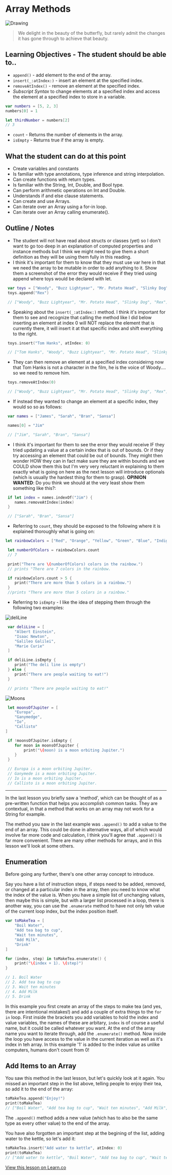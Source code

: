# Array Methods

![Drawing](http://www.achievement.org/achievers/ang0/large/ang0-003.jpg)

> We delight in the beauty of the butterfly, but rarely admit the changes it has gone through to achieve that beauty.

## Learning Objectives - The student should be able to..

- `append()` - add element to the end of the array.
- `insert(_:atIndex:)` - insert an element at the specified index.
- `removeAtIndex()` - remove an element at the specified index.
- _Subscript Syntax_ to change elements at a specified index and access the element at a specified index to store in a variable.

```swift
var numbers = [5, 2, 3]
numbers[0] = 1

let thirdNumber = numbers[2]
// 3
```

- `count` - Returns the number of elements in the array.
- `isEmpty` - Returns true if the array is empty.

## What the student can do at this point

- Create variables and constants
- Is familiar with type annotations, type inference and string interpolation.
- Can create functions with return types.
- Is familiar with the String, Int, Double, and Bool type.
- Can perform arithmetic operations on Int and Double.
- Understands if and else clause statements.
- Can create and use Arrays.
- Can iterate over an Array using a for-in loop.
- Can iterate over an Array calling enumerate().

## Outline / Notes

- The student will not have read about structs or classes (yet) so I don't want to go too deep in an explanation of computed properties and instance methods but I think we might need to give them a short definition as they will be using them fully in this reading.
- I think it's important for them to know that they must use var here in that we need the array to be mutable in order to add anything to it. Show them a screenshot of the error they would receive if they tried using append where toys would be declared with let.

```swift
 var toys = ["Woody", "Buzz Lightyear", "Mr. Potato Head", "Slinky Dog"]
 toys.append("Rex")

 // ["Woody", "Buzz Lightyear", "Mr. Potato Head", "Slinky Dog", "Rex"]
```

- Speaking about the `insert(_:atIndex:)` method. I think it's important for them to see and recognize that calling the method like I did below inserting an element at index 0 will NOT replace the element that is currently there, it will insert it at that specific index and shift everything to the right.

```swift
 toys.insert("Tom Hanks", atIndex: 0)

 // ["Tom Hanks", "Woody", "Buzz Lightyear", "Mr. Potato Head", "Slinky Dog", "Rex"]
```

- They can then remove an element at a specified index consideirng now that Tom Hanks is not a character in the film, he is the voice of Woody.... so we need to remove him.

```swift
 toys.removeAtIndex(0)

 // ["Woody", "Buzz Lightyear", "Mr. Potato Head", "Slinky Dog", "Rex"]
```

- If instead they wanted to change an element at a specific index, they would so so as follows:

```swift
 var names = ["James", "Sarah", "Bran", "Sansa"]

 names[0] = "Jim"

 // ["Jim", "Sarah", "Bran", "Sansa"]
```

- I think it's important for them to see the error they would receive IF they tried updating a value at a certain index that is out of bounds. Or if they try accessing an element that could be out of bounds. They might then wonder HOW they can in fact make sure they are within bounds and we COULD show them this but I'm very very reluctant in explaining to them exactly what is going on here as the next lesson will introduce optionals (which is usually the hardest thing for them to grasp). **OPINION WANTED**: Do you think we should at the very least show them something like this?:

```swift
 if let index = names.indexOf("Jim") {
    names.removeAtIndex(index)
 }

 // ["Sarah", "Bran", "Sansa"]
```

- Referring to `count`, they should be exposed to the following where it is explained thoroughly what is going on:

```swift
let rainbowColors = ["Red", "Orange", "Yellow", "Green", "Blue", "Indigo", "Violet"]

 let numberOfColors = rainbowColors.count
 // 7

 print("There are \(numberOfColors) colors in the rainbow.")
 // prints "There are 7 colors in the rainbow.

 if rainbowColors.count > 5 {
    print("There are more than 5 colors in a rainbow.")
 }
 //prints "There are more than 5 colors in a rainbow."
```

- Referring to `isEmpty` - I like the idea of stepping them through the following two examples:

![deliLine](http://i.imgur.com/ivgaSon.png?1)

```swift
 var deliLine = [
    "Albert Einstein",
    "Isaac Newton",
    "Galileo Galilei",
    "Marie Curie"
 ]

 if deliLine.isEmpty {
    print("The deli line is empty")
 } else {
    print("There are people waiting to eat!")
 }

 // prints "There are people waiting to eat!"
```

![Moons](http://i.imgur.com/reNsnn6.png?1)

```swift
 let moonsOfJupiter = [
    "Europa",
    "Ganymedge",
    "Io",
    "Callisto"
]

 if !moonsOfJupiter.isEmpty {
    for moon in moonsOfJupiter {
        print("\(moon) is a moon orbiting Jupiter.")
    }
 }

 // Europa is a moon orbiting Jupiter.
 // Ganymede is a moon orbiting Jupiter.
 // Io is a moon orbiting Jupiter.
 // Callisto is a moon orbiting Jupiter.
```

---

In the last lesson you briefly saw a 'method', which can be thought of as a pre-written function that helps you accomplish common tasks. They are contextual, in that a method that works on an array may not work for a String for example.

The method you saw in the last example was `.append()` to add a value to the end of an array. This could be done in alternative ways, all of which would involve far more code and calculation, I think you'll agree that `.append()` is far more convenient. There are many other methods for arrays, and in this lesson we'll look at some others.

## Enumeration

Before going any further, there's one other array concept to introduce.

Say you have a list of instruction steps, if steps need to be added, removed, or changed at a particular index in the array, then you need to know what the index of the value is. When you have a simple list of unchanging values, then maybe this is simple, but with a larger list processed in a loop, there is another way, you can use the `.enumerate` method to have not only teh value of the current loop index, but the index position itself.

```swift
var toMakeTea = [
    "Boil Water",
    "Add tea bag to cup",
    "Wait ten minutes",
    "Add Milk",
    "Drink"
]

for (index, step) in toMakeTea.enumerate() {
    print("\(index + 1). \(step)")
}

// 1. Boil Water
// 2. Add tea bag to cup
// 3. Wait ten minutes
// 4. Add Milk
// 5. Drink
```

In this example you first create an array of the steps to make tea (and yes, there are intentional mistakes!) and add a couple of extra things to the `for in` loop. First inside the brackets you add variables to hold the index and value variables, the names of these are arbitary, `index` is of course a useful name, but it could be called whatever you want. At the end of the array name you want to iterate through, add the `.enumerate()` method. Now inside the loop you have access to the value in the current iteration as well as it's index in teh array. In this example '1' is added to the index value as unlike computers, humans don't count from 0!

## Add Items to an Array

You saw this method in the last lesson, but let's quickly look at it again. You missed an important step in the list above, telling people to enjoy their tea, so add it to the end of the array:

```swift
toMakeTea.append("Enjoy!")
print(toMakeTea)
// ["Boil Water", "Add tea bag to cup", "Wait ten minutes", "Add Milk", "Drink", "Enjoy!"]
```

The `.append()` method adds a new value (which has to also be the same type as every other value) to the end of the array.

You have also forgotten an important step at the begining of the list, adding water to the kettle, so let's add it:

```swift
toMakeTea.insert("Add water to kettle", atIndex: 0)
print(toMakeTea)
// ["Add water to kettle", "Boil Water", "Add tea bag to cup", "Wait ten minutes", "Add Milk", "Drink", "Enjoy!"]
```

[View this lesson on Learn.co](https://learn.co/lessons/ArrayMethods)
